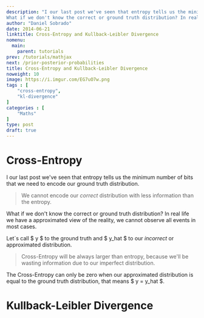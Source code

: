 ```yaml
---
description: "I our last post we've seen that entropy tells us the minimum number of bits that we need to encode our ground truth distribution.
What if we don't know the correct or ground truth distribution? In real life we have a approximated view of the reality, we cannot observe all events in most cases."
author: "Daniel Sobrado"
date: 2014-06-21
linktitle: Cross-Entropy and Kullback-Leibler Divergence
nomenu:
  main:
    parent: tutorials
prev: /tutorials/mathjax
next: /prior-posterior-probabilities
title: Cross-Entropy and Kullback-Leibler Divergence
noweight: 10
image: https://i.imgur.com/EG7uO7w.png
tags : [
    "cross-entropy",
    "kl-divergence"
]
categories : [
    "Maths"
]
type: post
draft: true
---
```


# Cross-Entropy

I our last post we've seen that entropy tells us the minimum number of bits that we need to encode our ground truth distribution.

> We cannot encode our *correct* distribution with less information than the entropy.

What if we don't know the correct or ground truth distribution? In real life we have a approximated view of the reality, we cannot observe all events in most cases.

Let´s call $ y $ to the ground truth and $ y_hat $ to our *incorrect* or approximated distribution.

> Cross-Entropy will be always larger than entropy, because we'll be wasting information due to our imperfect distribution.

The Cross-Entropy can only be zero when our approximated distribution is equal to the ground truth distribution, that means $ y = y_hat $.

# Kullback-Leibler Divergence




